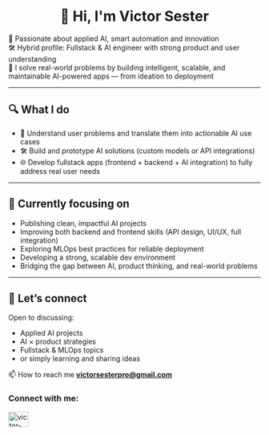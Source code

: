<h1 align="center">👋 Hi, I'm Victor Sester</h1>

<!--🎓 Junior AI Officer @ Council of Europe-->  
🧠 Passionate about applied AI, smart automation and innovation  
🛠️ Hybrid profile: Fullstack & AI engineer with strong product and user understanding  
🎯 I solve real-world problems by building intelligent, scalable, and maintainable AI-powered apps — from ideation to deployment

---

## 🔍 What I do

- 🧩 Understand user problems and translate them into actionable AI use cases  
- 🛠️ Build and prototype AI solutions (custom models or API integrations)  
- 🌐 Develop fullstack apps (frontend + backend + AI integration) to fully address real user needs

---

## 🧭 Currently focusing on

- Publishing clean, impactful AI projects  
- Improving both backend and frontend skills (API design, UI/UX, full integration)  
- Exploring MLOps best practices for reliable deployment  
- Developing a strong, scalable dev environment  
- Bridging the gap between AI, product thinking, and real-world problems

---
 
## 🤝 Let’s connect

Open to discussing:
- Applied AI projects
- AI × product strategies
- Fullstack & MLOps topics  
- or simply learning and sharing ideas
  
📫 How to reach me **victorsesterpro@gmail.com**

<h3 align="left">Connect with me:</h3>
<p align="left">
<!-- <<a href="https://dev.to/victorsester" target="blank"><img align="center" src="https://raw.githubusercontent.com/rahuldkjain/github-profile-readme-generator/master/src/images/icons/Social/devto.svg" alt="victorsester" height="30" width="40" /></a> -->
<a href="https://linkedin.com/in/victor-sester" target="blank"><img align="center" src="https://raw.githubusercontent.com/rahuldkjain/github-profile-readme-generator/master/src/images/icons/Social/linked-in-alt.svg" alt="victor-sester" height="30" width="40" /></a>
</p>


<!--<p>&nbsp;<img align="center" src="https://github-readme-stats.vercel.app/api?username=victorsester&show_icons=true&locale=en" alt="victorsester" /></p>-->

